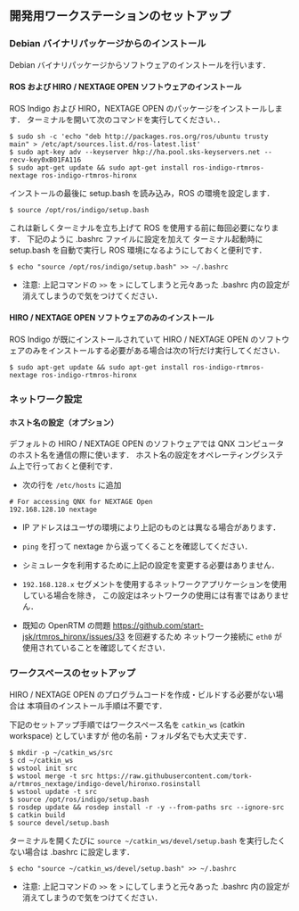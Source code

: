 ## 開発用ワークステーションのセットアップ

### Debian バイナリパッケージからのインストール

Debian バイナリパッケージからソフトウェアのインストールを行います．

#### ROS および HIRO / NEXTAGE OPEN ソフトウェアのインストール

ROS Indigo および HIRO，NEXTAGE OPEN のパッケージをインストールします．
ターミナルを開いて次のコマンドを実行してください．．

```
$ sudo sh -c 'echo "deb http://packages.ros.org/ros/ubuntu trusty main" > /etc/apt/sources.list.d/ros-latest.list'
$ sudo apt-key adv --keyserver hkp://ha.pool.sks-keyservers.net --recv-key0xB01FA116
$ sudo apt-get update && sudo apt-get install ros-indigo-rtmros-nextage ros-indigo-rtmros-hironx
```

インストールの最後に setup.bash を読み込み，ROS の環境を設定します．

```
$ source /opt/ros/indigo/setup.bash
```

これは新しくターミナルを立ち上げて ROS を使用する前に毎回必要になります．
下記のように .bashrc ファイルに設定を加えて
ターミナル起動時に setup.bash を自動で実行し ROS 環境になるようにしておくと便利です．

```
$ echo "source /opt/ros/indigo/setup.bash" >> ~/.bashrc
```

- 注意: 上記コマンドの `>>` を `>` にしてしまうと元々あった .bashrc 内の設定が消えてしまうので気をつけてください．


#### HIRO / NEXTAGE OPEN ソフトウェアのみのインストール

ROS Indigo が既にインストールされていて HIRO / NEXTAGE OPEN のソフトウェアのみをインストールする必要がある場合は次の1行だけ実行してください．

```
$ sudo apt-get update && sudo apt-get install ros-indigo-rtmros-nextage ros-indigo-rtmros-hironx
```

### ネットワーク設定

#### ホスト名の設定（オプション）

デフォルトの HIRO / NEXTAGE OPEN のソフトウェアでは QNX コンピュータのホスト名を通信の際に使います．
ホスト名の設定をオペレーティングシステム上で行っておくと便利です．

- 次の行を `/etc/hosts` に追加
```
# For accessing QNX for NEXTAGE Open
192.168.128.10 nextage
```
  - IP アドレスはユーザの環境により上記のものとは異なる場合があります．
  - `ping` を打って nextage から返ってくることを確認してください．
  - シミュレータを利用するために上記の設定を変更する必要はありません．
  - `192.168.128.x` セグメントを使用するネットワークアプリケーションを使用している場合を除き，
この設定はネットワークの使用には有害ではありません．

- 既知の OpenRTM の問題  https://github.com/start-jsk/rtmros_hironx/issues/33 を回避するため
ネットワーク接続に `eth0` が使用されていることを確認してください．


### ワークスペースのセットアップ

HIRO / NEXTAGE OPEN のプログラムコードを作成・ビルドする必要がない場合は
本項目のインストール手順は不要です．

下記のセットアップ手順ではワークスペース名を `catkin_ws` (catkin workspace) としていますが
他の名前・フォルダ名でも大丈夫です．

```
$ mkdir -p ~/catkin_ws/src
$ cd ~/catkin_ws
$ wstool init src
$ wstool merge -t src https://raw.githubusercontent.com/tork-a/rtmros_nextage/indigo-devel/hironxo.rosinstall
$ wstool update -t src
$ source /opt/ros/indigo/setup.bash
$ rosdep update && rosdep install -r -y --from-paths src --ignore-src
$ catkin build
$ source devel/setup.bash
```

ターミナルを開くたびに `source ~/catkin_ws/devel/setup.bash`
を実行したくない場合は .bashrc に設定します．

```
$ echo "source ~/catkin_ws/devel/setup.bash" >> ~/.bashrc
```

- 注意: 上記コマンドの `>>` を `>` にしてしまうと元々あった .bashrc 内の設定が消えてしまうので気をつけてください．


<!-- EOF -->
